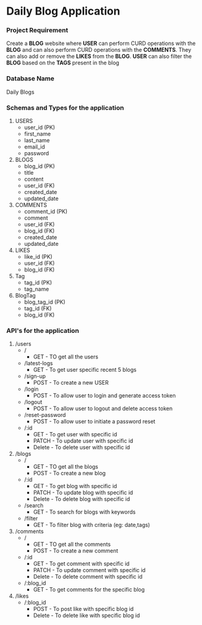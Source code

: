 # Daily Blog Application

### Project Requirement
Create a **BLOG** website where **USER** can perform CURD operations with the **BLOG** and can also perform CURD operations with the **COMMENTS**. They can also add or remove the **LIKES** from the **BLOG**. **USER** can also filter the **BLOG** based on the **TAGS** present in the blog

### Database Name
Daily Blogs

### Schemas and Types for the application
1. USERS
	* user_id (PK)
	* first_name
	* last_name
	* email_id
	* password
2. BLOGS
	* blog_id (PK)
	* title
	* content
	* user_id (FK)
	* created_date
	* updated_date
3. COMMENTS
	* comment_id (PK)
	* comment
	* user_id (FK)
	* blog_id (FK)
	* created_date
	* updated_date
4. LIKES
	* like_id (PK) 
	* user_id (FK)
	* blog_id (FK)
5. Tag
	* tag_id (PK)
	* tag_name
6. BlogTag
	* blog_tag_id (PK)
	* tag_id (FK)
	* blog_id (FK)
   
### API's for the application
1. /users
	* /
		* GET - TO get all the users
	* /latest-logs
		* GET - To get user specific recent 5 blogs
	* /sign-up
		* POST - To create a new USER
	* /login
		* POST - To allow user to login and generate access token
	* /logout
		* POST - To allow user to logout and delete access token
	* /reset-password
		* POST - To allow user to initiate a password reset
	* /:id
		* GET - To get user with specific id
		* PATCH - To update user with specific id
		* Delete - To delete user with specific id
2. /blogs
	* /
		* GET - TO get all the blogs
		* POST - To create a new blog
	* /:id
		* GET - To get blog with specific id
		* PATCH - To update blog with specific id
		* Delete - To delete blog with specific id
	* /search
		* GET - To search for blogs with keywords
	* /filter
		* GET - To filter blog with criteria (eg: date,tags)
3. /comments
	* /
		* GET - TO get all the comments
		* POST - To create a new comment
	* /:id
		* GET - To get comment with specific id
		* PATCH - To update comment with specific id
		* Delete - To delete comment with specific id
	* /:blog_id
		* GET - To get comments for the specific blog
4. /likes
	* /:blog_id
		* POST - To post like with specific blog id
		* Delete - To delete like with specific blog id




